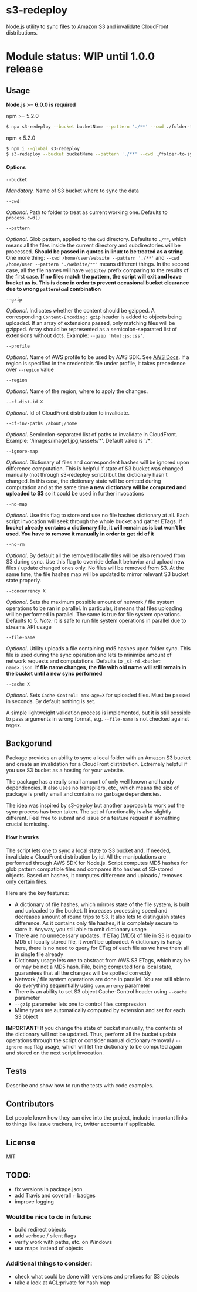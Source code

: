 # s3-redeploy

Node.js utility to sync files to Amazon S3 and invalidate CloudFront distributions.

# Module status: WIP until 1.0.0 release

## Usage

**Node.js >= 6.0.0 is required**

npm >= 5.2.0
```bash
$ npx s3-redeploy --bucket bucketName --pattern './**' --cwd ./folder-to-sync
```

npm < 5.2.0

```bash
$ npm i --global s3-redeploy
$ s3-redeploy --bucket bucketName --pattern './**' --cwd ./folder-to-sync
```

#### Options
```
--bucket
``` 
*Mandatory.* Name of S3 bucket where to sync the data
```
--cwd
```
*Optional.* Path to folder to treat as current working one. Defaults to `process.cwd()`
```
--pattern
```
*Optional.* Glob pattern, applied to the `cwd` directory. Defaults to `./**`, which means all the files inside the current directory and subdirectories will be processed. **Should be passed in quotes in linux to be treated as a string.** One more thing: `--cwd /home/user/website --pattern './**'` and `--cwd /home/user --pattern './website/**'` means different things. In the second case, all the file names will have `website/` prefix comparing to the results of the first case. **If no files match the pattern, the script will exit and leave bucket as is. This is done in order to prevent occasional bucket clearance due to wrong `pattern`/`cwd` combination**
```
--gzip
```
*Optional.* Indicates whether the content should be gzipped. A corresponding `Content-Encoding: gzip` header is added to objects being uploaded. If an array of extensions passed, only matching files will be gzipped. Array should be represented as a semicolon-separated list of extensions without dots. Example: `--gzip 'html;js;css'`.
```
--profile
```
*Optional.* Name of AWS profile to be used by AWS SDK. See [AWS Docs](https://docs.aws.amazon.com/cli/latest/topic/config-vars.html). If a region is specified in the credentials file under profile, it takes precedence over `--region` value
```
--region
```
*Optional.* Name of the region, where to apply the changes.
```
--cf-dist-id X
```
*Optional.* Id of CloudFront distribution to invalidate.
```
--cf-inv-paths /about;/home
```
*Optional.* Semicolon-separated list of paths to invalidate in CloudFront. Example: '/images/image1.jpg;/assets/\*'. Default value is '/\*'.
```
--ignore-map
```
*Optional.* Dictionary of files and correspondent hashes will be ignored upon difference computation. This is helpful if state of S3 bucket was changed manually (not through s3-redeploy script) but the dictionary hasn't changed. In this case, the dictionary state will be omitted during computation and at the same time **a new dictionary will be computed and uploaded to S3** so it could be used in further invocations
```
--no-map
```
*Optional.* Use this flag to store and use no file hashes dictionary at all. Each script invocation will seek through the whole bucket and gather ETags. **If bucket already contains a dictionary file, it will remain as is but won't be used. You have to remove it manually in order to get rid of it**
```
--no-rm
```
*Optional.* By default all the removed locally files will be also removed from S3 during sync. Use this flag to override default behavior and upload new files / update changed ones only. No files will be removed from S3. At the same time, the file hashes map will be updated to mirror relevant S3 bucket state properly.
```
--concurrency X
```
*Optional.* Sets the maximum possible amount of network / file system operations to be ran in parallel. In particular, it means that files uploading will be performed in parallel. The same is true for file system operations. Defaults to 5. *Note:* it is safe to run file system operations in parallel due to streams API usage
```
--file-name
```
*Optional.* Utility uploads a file containing md5 hashes upon folder sync. This file is used during the sync operation and lets to minimize amount of network requests and computations. Defaults to `_s3-rd.<bucket name>.json`. **If file name changes, the file with old name will still remain in the bucket until a new sync performed**
```
--cache X
```
*Optional.* Sets `Cache-Control: max-age=X` for uploaded files. Must be passed in seconds. By default nothing is set.

A simple lightweight validation process is implemented, but it is still possible to pass arguments in wrong format, e.g. `--file-name` is not checked against regex.

## Backgorund

Package provides an ability to sync a local folder with an Amazon S3 bucket and create an invalidation for a CloudFront distribution. Extremely helpful if you use S3 bucket as a hosting for your website.

The package has a really small amount of only well known and handy dependencies. It also uses no transpilers, etc., which means the size of package is pretty small and contains no garbage dependencies.

The idea was inspired by [s3-deploy](https://www.npmjs.com/package/s3-deploy) but another approach to work out the sync process has been taken. The set of functionality is also slightly different. Feel free to submit and issue or a feature request if something crucial is missing.

#### How it works

The script lets one to sync a local state to S3 bucket and, if needed, invalidate a CloudFront distribution by id. All the manipulations are performed through AWS SDK for Node.js. Script computes MD5 hashes for glob pattern compatible files and compares it to hashes of S3-stored objects. Based on hashes, it computes difference and uploads / removes only certain files.

Here are the key features:
* A dictionary of file hashes, which mirrors state of the file system, is built and uploaded to the bucket. It increases processing speed and decreases amount of round trips to S3. It also lets to distinguish states difference. As it contains only file hashes, it is completely secure to store it. Anyway, you still able to omit dictionary usage
* There are no unnecessary updates. If ETag (MD5) of file in S3 is equal to MD5 of locally stored file, it won't be uploaded. A dictionary is handy here, there is no need to query for ETag of each file as we have them all in single file already
* Dictionary usage lets one to abstract from AWS S3 ETags, which may be or may be not a MD5 hash. File, being computed for a local state, guarantees that all the changes will be spotted correctly
* Network / file system operations are done in parallel. You are still able to do everything sequentially using `concurrency` parameter
* There is an ability to set S3 object Cache-Control header using `--cache` parameter
* `--gzip` parameter lets one to control files compression
* Mime types are automatically computed by extension and set for each S3 object

**IMPORTANT:** If you change the state of bucket manually, the contents of the dictionary will not be updated. Thus, perform all the bucket update operations through the script or consider manual dictionary removal / `--ignore-map` flag usage, which will let the dictionary to be computed again and stored on the next script invocation.

## Tests

Describe and show how to run the tests with code examples.

## Contributors

Let people know how they can dive into the project, include important links to things like issue trackers, irc, twitter accounts if applicable.

## License

MIT


## TODO:
* fix versions in package.json
* add Travis and coverall + badges
* improve logging
### Would be nice to do in future:
* build redirect objects
* add verbose / silent flags
* verify work with paths, etc. on Windows
* use maps instead of objects

### Additional things to consider:
* check what could be done with versions and prefixes for S3 objects
* take a look at ACL:private for hash map
